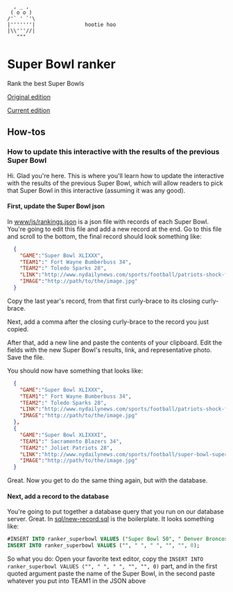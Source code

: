 ```
  , _ ,
 ( o o )
/'` ' `'\
|'''''''|                hootie hoo
|\\'''//|
   """
```

# Super Bowl ranker
Rank the best Super Bowls

[Original edition](http://interactive.nydailynews.com/2016/02/rank-greatest-games-super-bowl-history/index.html)

[Current edition](http://interactive.nydailynews.com/poll/rank-these-things/best-super-bowl-games/)

## How-tos
### How to update this interactive with the results of the previous Super Bowl
Hi. Glad you're here. This is where you'll learn how to update the interactive with the results of the previous Super Bowl, which will allow readers to pick that Super Bowl in this interactive (assuming it was any good).

#### First, update the Super Bowl json
In [www/js/rankings.json](www/js/rankings.json) is a json file with records of each Super Bowl. You're going to edit this file and add a new record at the end. Go to this file and scroll to the bottom, the final record should look something like:
```json
  {
    "GAME":"Super Bowl XLIXXX",
    "TEAM1":" Fort Wayne Bumberbuss 34",
    "TEAM2":" Toledo Sparks 28",
    "LINK":"http://www.nydailynews.com/sports/football/patriots-shock-falcons-win-super-bowl-li-overtime-34-28-article-1.2965035",
    "IMAGE":"http://path/to/the/image.jpg"
  }
```

Copy the last year's record, from that first curly-brace to its closing curly-brace.

Next, add a comma after the closing curly-brace to the record you just copied.

After that, add a new line and paste the contents of your clipboard. Edit the fields with the new Super Bowl's results, link, and representative photo. Save the file.

You should now have something that looks like:
```json
  {
    "GAME":"Super Bowl XLIXXX",
    "TEAM1":" Fort Wayne Bumberbuss 34",
    "TEAM2":" Toledo Sparks 28",
    "LINK":"http://www.nydailynews.com/sports/football/patriots-shock-falcons-win-super-bowl-li-overtime-34-28-article-1.2965035",
    "IMAGE":"http://path/to/the/image.jpg"
  },
  {
    "GAME":"Super Bowl XLIXXXI",
    "TEAM1":" Sacramento Blazers 34",
    "TEAM2":" Joliet Patriots 28",
    "LINK":"http://www.nydailynews.com/sports/football/super-bowl-super-starr-bombs-kc-35-10-article-1.1545973",
    "IMAGE":"http://path/to/the/image.jpg"
  }
```

Great. Now you get to do the same thing again, but with the database.

#### Next, add a record to the database

You're going to put together a database query that you run on our database server. Great. In [sql/new-record.sql](sql/new-record.sql) is the boilerplate. It looks something like:

```sql
#INSERT INTO ranker_superbowl VALUES ("Super Bowl 50", " Denver Broncos 24", " Carolina Panthers 10", "http://www.nydailynews.com/sports/football/broncos-panthers-super-bowl-50-article-1.2523494", "http://assets.nydailynews.com/polopoly_fs/1.2523491.1454897456!/img/httpImage/image.jpg_gen/derivatives/article_400/508983114.jpg", 0)
INSERT INTO ranker_superbowl VALUES ("", " ", " ", "", "", 0);
```

So what you do: Open your favorite text editor, copy the `INSERT INTO ranker_superbowl VALUES ("", " ", " ", "", "", 0)` part, and in the first quoted argument paste the name of the Super Bowl, in the second paste whatever you put into TEAM1 in the JSON above
